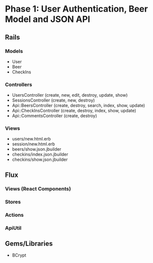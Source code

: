 # Phase 1: User Authentication, Beer Model and JSON API

## Rails
### Models
* User
* Beer
* CheckIns

### Controllers
* UsersController (create, new, edit, destroy, update, show)
* SessionsController (create, new, destroy)
* Api::BeersController (create, destroy, search, index, show, update)
* Api::CheckInsController (create, destroy, index, show, update)
* Api::CommentsController (create, destroy) 

### Views
* users/new.html.erb
* session/new.html.erb
* beers/show.json.jbuilder
* checkins/index.json.jbuilder
* checkins/show.json.jbuilder


## Flux
### Views (React Components)

### Stores

### Actions

### ApiUtil

## Gems/Libraries
* BCrypt
